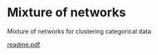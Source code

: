 # Mixture of networks
 Mixture of networks for clustering categorical data
 
[readme.pdf](https://github.com/JangsunBaek/Mixture-of-networks/files/9734552/readme.pdf)
